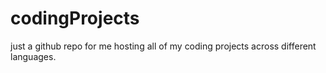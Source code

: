 # codingProjects

just a github repo for me hosting all of my coding projects across different languages.